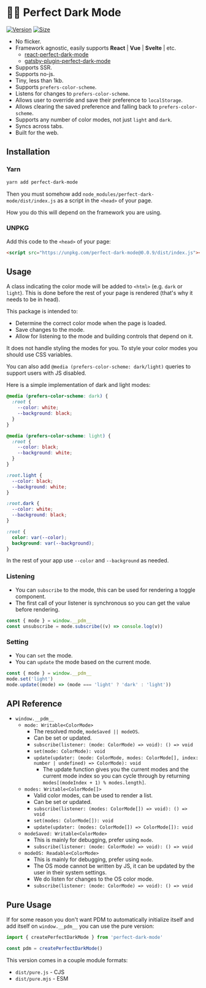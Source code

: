 # 🌚🌝 Perfect Dark Mode

[![Version][version-badge]][package]
[![Size][size-badge]][size]

[package]: https://www.npmjs.com/package/perfect-dark-mode
[version-badge]: https://img.shields.io/npm/v/perfect-dark-mode.svg
[size]: https://bundlephobia.com/result?p=perfect-dark-mode
[size-badge]: https://img.shields.io/bundlephobia/minzip/perfect-dark-mode?label=size

- No flicker.
- Framework agnostic, easily supports **React** | **Vue** | **Svelte** | etc.
  - [react-perfect-dark-mode](./packages/react-perfect-dark-mode)
  - [gatsby-plugin-perfect-dark-mode]('./packages/gatsby-plugin-perfect-dark-mode)
- Supports SSR.
- Supports no-js.
- Tiny, less than 1kb.
- Supports `prefers-color-scheme`.
- Listens for changes to `prefers-color-scheme`.
- Allows user to override and save their preference to `localStorage`.
- Allows clearing the saved preference and falling back to `prefers-color-scheme`.
- Supports any number of color modes, not just `light` and `dark`.
- Syncs across tabs.
- Built for the web.

## Installation

### Yarn

```bash
yarn add perfect-dark-mode
```

Then you must somehow add `node_modules/perfect-dark-mode/dist/index.js` as a script in the `<head>` of your page.

How you do this will depend on the framework you are using.

### UNPKG

Add this code to the `<head>` of your page:

```html
<script src="https://unpkg.com/perfect-dark-mode@0.0.9/dist/index.js"></script>
```

## Usage

A class indicating the color mode will be added to `<html>` (e.g. `dark` or `light`).
This is done before the rest of your page is rendered (that's why it needs to be in head).

This package is intended to:

- Determine the correct color mode when the page is loaded.
- Save changes to the mode.
- Allow for listening to the mode and building controls that depend on it.

It does not handle styling the modes for you.
To style your color modes you should use CSS variables.

You can also add `@media (prefers-color-scheme: dark/light)` queries to support users with JS disabled.

Here is a simple implementation of dark and light modes:

```css
@media (prefers-color-scheme: dark) {
  :root {
    --color: white;
    --background: black;
  }
}

@media (prefers-color-scheme: light) {
  :root {
    --color: black;
    --background: white;
  }
}

:root.light {
  --color: black;
  --background: white;
}

:root.dark {
  --color: white;
  --background: black;
}

:root {
  color: var(--color);
  background: var(--background);
}
```

In the rest of your app use `--color` and `--background` as needed.

### Listening

- You can `subscribe` to the mode, this can be used for rendering a toggle component.
- The first call of your listener is synchronous so you can get the value before rendering.

```js
const { mode } = window.__pdm__
const unsubscribe = mode.subscribe((v) => console.log(v))
```

### Setting

- You can `set` the mode.
- You can `update` the mode based on the current mode.

```js
const { mode } = window.__pdm__
mode.set('light')
mode.update((mode) => (mode === 'light' ? 'dark' : 'light'))
```

## API Reference

- `window.__pdm__`
  - `mode: Writable<ColorMode>`
    - The resolved mode, `modeSaved || modeOS`.
    - Can be set or updated.
    - `subscribe(listener: (mode: ColorMode) => void): () => void`
    - `set(mode: ColorMode): void`
    - `update(updater: (mode: ColorMode, modes: ColorMode[], index: number | undefined) => ColorMode): void`
      - The update function gives you the current modes and the current mode index so you can cycle
        through by returning `modes[(modeIndex + 1) % modes.length]`.
  - `modes: Writable<ColorMode[]>`
    - Valid color modes, can be used to render a list.
    - Can be set or updated.
    - `subscribe(listener: (modes: ColorMode[]) => void): () => void`
    - `set(modes: ColorMode[]): void`
    - `update(updater: (modes: ColorMode[]) => ColorMode[]): void`
  - `modeSaved: Writable<ColorMode>`
    - This is mainly for debugging, prefer using `mode`.
    - `subscribe(listener: (mode: ColorMode) => void): () => void`
  - `modeOS: Readable<ColorMode>`
    - This is mainly for debugging, prefer using `mode`.
    - The OS mode cannot be written by JS, it can
      be updated by the user in their system settings.
    - We do listen for changes to the OS color mode.
    - `subscribe(listener: (mode: ColorMode) => void): () => void`

## Pure Usage

If for some reason you don't want PDM to automatically initialize itself and add itself on `window.__pdm__` you can use the pure version:

```js
import { createPerfectDarkMode } from 'perfect-dark-mode'

const pdm = createPerfectDarkMode()
```

This version comes in a couple module formats:

- `dist/pure.js` - CJS
- `dist/pure.mjs` - ESM
